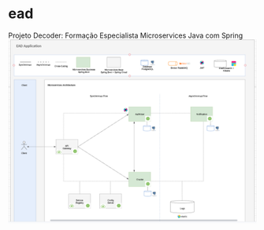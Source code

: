 # ead
Projeto Decoder: Formação Especialista Microservices Java com Spring
![Arquitetura do Projeto](https://github.com/gustavodinniz/ead/blob/master/img/decoder.png)
